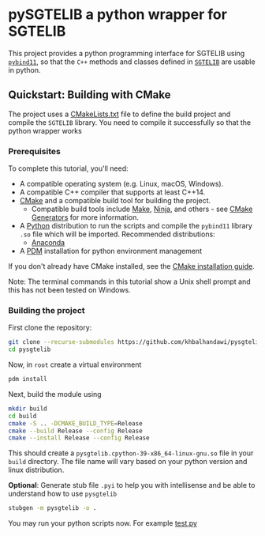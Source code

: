 # pySGTELIB a python wrapper for SGTELIB

This project provides a python programming interface for SGTELIB using [`pybind11`](https://pybind11.readthedocs.io/en/stable/index.html), so that the `C++` methods and classes defined in [`SGTELIB`](SGTELIB) are usable in python.

## Quickstart: Building with CMake

The project uses a [CMakeLists.txt](CMakeLists.txt) file to define the build project and compile the `SGTELIB` library. You need to compile it successfully so that the python wrapper works

### Prerequisites

To complete this tutorial, you'll need:

*   A compatible operating system (e.g. Linux, macOS, Windows).
*   A compatible C++ compiler that supports at least C++14.
*   [CMake](https://cmake.org/) and a compatible build tool for building the
    project.
    *   Compatible build tools include
        [Make](https://www.gnu.org/software/make/),
        [Ninja](https://ninja-build.org/), and others - see
        [CMake Generators](https://cmake.org/cmake/help/latest/manual/cmake-generators.7.html)
        for more information.
* A [Python](https://www.python.org/) distribution to run the scripts and compile the `pybind11` library `.so` file which will be imported. Recommended distributions:
    * [Anaconda](https://www.anaconda.com/)
* A [PDM](https://pdm-project.org/latest/) installation for python environment management

If you don't already have CMake installed, see the
[CMake installation guide](https://cmake.org/install).

Note: The terminal commands in this tutorial show a Unix shell prompt and this has not been tested on Windows.

### Building the project

First clone the repository:

```bash
git clone --recurse-submodules https://github.com/khbalhandawi/pysgtelib.git
cd pysgtelib
```

Now, in `root` create a virtual environment

```bash
pdm install
```

Next, build the module using

```bash
mkdir build
cd build
cmake -S .. -DCMAKE_BUILD_TYPE=Release
cmake --build Release --config Release
cmake --install Release --config Release
```

This should create a `pysgtelib.cpython-39-x86_64-linux-gnu.so` file in your `build` directory. The file name will vary based on your python version and linux distribution.

**Optional**: Generate stub file `.pyi` to help you with intellisense and be able to understand how to use `pysgtelib`

```bash
stubgen -m pysgtelib -o .
```

You may run your python scripts now. For example [test.py](test.py)